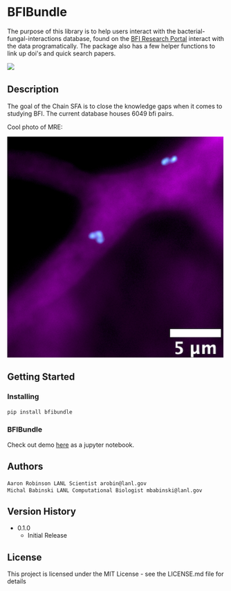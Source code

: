 # BFIBundle

The purpose of this library is to help users interact with the bacterial-fungal-interactions database, found on the [BFI Research Portal](https://sfa-bfi.edgebioinformatics.org/about) interact with the data programatically. The package also has a few helper functions to link up doi's and quick search papers.

![](img/database_search.gif)

## Description

The goal of the Chain SFA is to close the knowledge gaps when it comes to studying BFI. The current database houses 6049 bfi pairs.

Cool photo of MRE:

![](img/16s_mre_zoom_in.png)

## Getting Started

### Installing

```pip install bfibundle```

### BFIBundle

Check out demo [here](demo/demo.ipynp) as a jupyter notebook.

## Authors

```
Aaron Robinson LANL Scientist arobin@lanl.gov
Michal Babinski LANL Computational Biologist mbabinski@lanl.gov
```


## Version History

* 0.1.0
    * Initial Release

## License

This project is licensed under the MIT License - see the LICENSE.md file for details
